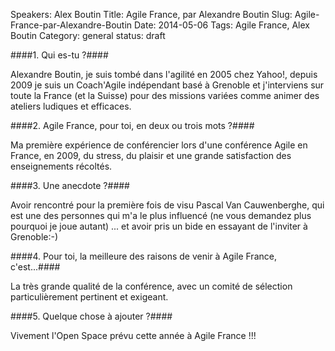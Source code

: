 Speakers: Alex Boutin
Title: Agile France, par Alexandre Boutin
Slug: Agile-France-par-Alexandre-Boutin
Date: 2014-05-06
Tags: Agile France, Alex Boutin
Category: general
status: draft




####1. Qui es-tu ?####

Alexandre Boutin, je suis tombé dans l'agilité en 2005 chez Yahoo!, depuis 2009 je suis un Coach'Agile indépendant basé à Grenoble et j'interviens sur toute la France (et la Suisse) pour des missions variées comme animer des ateliers ludiques et efficaces.

####2. Agile France, pour toi, en deux ou trois mots ?####

Ma première expérience de conférencier lors d'une conférence Agile en France, en 2009, du stress, du plaisir et une grande satisfaction des enseignements récoltés.

####3. Une anecdote ?####

Avoir rencontré pour la première fois de visu Pascal Van Cauwenberghe, qui est une des personnes qui m'a le plus influencé (ne vous demandez plus pourquoi je joue autant) ... et avoir pris un bide en essayant de l'inviter à Grenoble:-)


####4. Pour toi, la meilleure des raisons de venir à Agile France, c'est...####

La très grande qualité de la conférence, avec un comité de sélection particulièrement pertinent et exigeant.

####5. Quelque chose à ajouter ?####

Vivement l'Open Space prévu cette année à Agile France !!!
